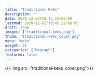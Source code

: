 ```yaml
---
title: "Traditional Keks"
description: ""
date: 2020-12-02T19:45:22+08:00
lastmod: 2020-12-02T19:45:22+08:00
draft: true
images: ["traditional-keks.png"]
thumb: "traditional-keks_cover.png"
menu: "main"
weight: 30
categories: ["Mograph"]
featured: false
---
```


{{< img src="traditional-keks_cover.png">}}
